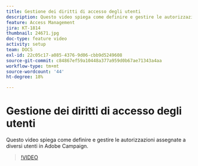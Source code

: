```yaml
---
title: Gestione dei diritti di accesso degli utenti
description: Questo video spiega come definire e gestire le autorizzazioni assegnate a diversi utenti in Adobe Campaign.
feature: Access Management
jira: KT-1814
thumbnail: 24671.jpg
doc-type: feature video
activity: setup
team: DOCS
exl-id: 22c05c17-a085-4376-9d06-cbb9d5249608
source-git-commit: c84867ef59a10448a377a959d0b67ae71343a4aa
workflow-type: tm+mt
source-wordcount: '44'
ht-degree: 18%

---
```


# Gestione dei diritti di accesso degli utenti

Questo video spiega come definire e gestire le autorizzazioni assegnate a diversi utenti in Adobe Campaign.

>[!VIDEO](https://video.tv.adobe.com/v/24671?quality=12&learn=on)
